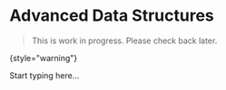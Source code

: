 # Advanced Data Structures

> This is work in progress. Please check back later.
> 
{style="warning"}

Start typing here...